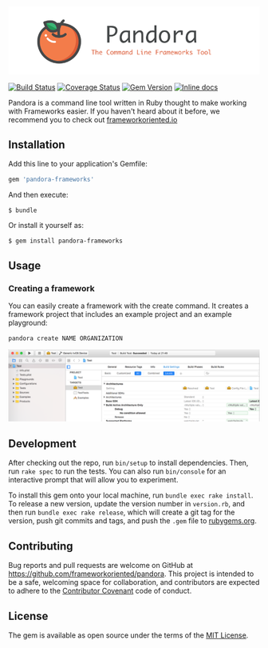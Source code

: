 ![headers](assets/header.png)

[![Build Status](https://travis-ci.org/frameworkoriented/pandora.svg?branch=master)](https://travis-ci.org/frameworkoriented/pandora)
[![Coverage Status](https://coveralls.io/repos/github/frameworkoriented/pandora/badge.svg)](https://coveralls.io/github/frameworkoriented/pandora)
[![Gem Version](https://badge.fury.io/rb/pandora-frameworks.svg)](https://badge.fury.io/rb/pandora-frameworks)
[![Inline docs](http://inch-ci.org/github/frameworkoriented/pandora.svg?branch=master)](http://www.rubydoc.info/github/framework-oriented/pandora/master)

Pandora is a command line tool written in Ruby thought to make working with Frameworks easier.
If you haven't heard about it before, we recommend you to check out [frameworkoriented.io](frameworkoriented.io)

## Installation

Add this line to your application's Gemfile:

```ruby
gem 'pandora-frameworks'
```

And then execute:

    $ bundle

Or install it yourself as:

    $ gem install pandora-frameworks

## Usage

### Creating a framework

You can easily create a framework with the create command. It creates a framework project that includes an example project and an example playground:

```bash
pandora create NAME ORGANIZATION
```

![headers](assets/example.png)

## Development

After checking out the repo, run `bin/setup` to install dependencies. Then, run `rake spec` to run the tests. You can also run `bin/console` for an interactive prompt that will allow you to experiment.

To install this gem onto your local machine, run `bundle exec rake install`. To release a new version, update the version number in `version.rb`, and then run `bundle exec rake release`, which will create a git tag for the version, push git commits and tags, and push the `.gem` file to [rubygems.org](https://rubygems.org).

## Contributing

Bug reports and pull requests are welcome on GitHub at https://github.com/frameworkoriented/pandora. This project is intended to be a safe, welcoming space for collaboration, and contributors are expected to adhere to the [Contributor Covenant](http://contributor-covenant.org) code of conduct.


## License

The gem is available as open source under the terms of the [MIT License](http://opensource.org/licenses/MIT).

